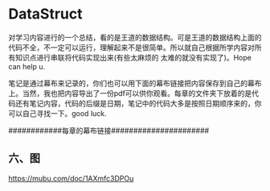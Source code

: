# DataStruct

对学习内容进行的一个总结，看的是王道的数据结构。可是王道的数据结构上面的代码不全，不一定可以运行，理解起来不是很简单。所以就自己根据所学内容对所有知识点进行串联将代码实现出来(有些太麻烦的 太难的就没有实现了)。Hope can help u.

笔记是通过幕布来记录的，你们也可以用下面的幕布链接把内容保存到自己的幕布上。当然，我也把内容导出了一份pdf可以供你观看。每章的文件夹下放着的是代码还有笔记内容，代码的后缀是日期，笔记中的代码大多是按照日期顺序来的，你可以自己寻找一下。good luck.

############每章的幕布链接######################

## 六、图

[这是一个连接]: https://mubu.com/doc/1AXmfc3DPOu



[图]: https://mubu.com/doc/1AXmfc3DPOu	"图"

https://mubu.com/doc/1AXmfc3DPOu